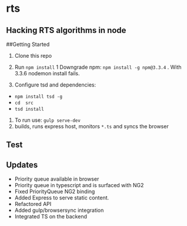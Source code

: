# rts

## Hacking RTS algorithms in node
##Getting Started

1. Clone this repo

1. Run `npm install`
1 Downgrade npm:  `npm install -g npm@3.3.4` . With 3.3.6 nodemon install fails.
1. Configure tsd and dependencies:
*   `npm install tsd -g`
*   `cd  src`
*   `tsd install`

1. To run use: `gulp serve-dev`
1. builds, runs express host, monitors `*.ts` and syncs the browser

## Test
## Updates
*   Priority queue available in browser
*   Priority queue in typescript and is surfaced with NG2
*   Fixed PriorityQueue NG2 binding
*   Added Express to serve static content. 
*   Refactored API
*   Added gulp/browsersync integration
*   Integrated TS on the backend